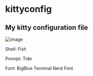 # kittyconfig

My kitty configuration file
----------

![image](https://user-images.githubusercontent.com/67988191/219544733-241aa894-d3ea-49ea-a6c8-bc89a9c6289c.png)

Shell:  Fish

Prompt: Tide

Font: BigBlue Terminal Nerd Font


